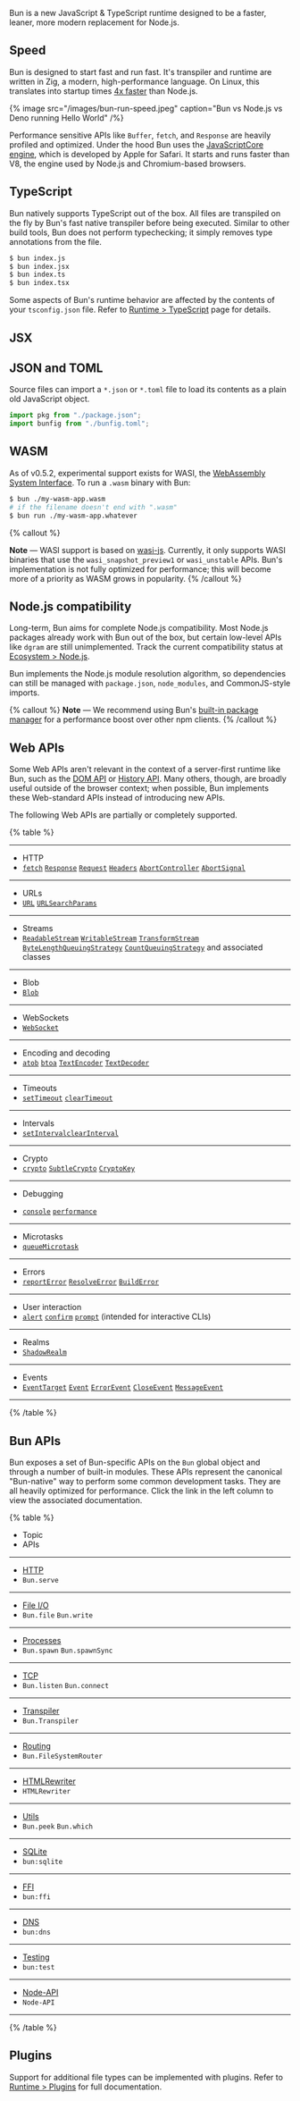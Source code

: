Bun is a new JavaScript & TypeScript runtime designed to be a faster, leaner, more modern replacement for Node.js.

## Speed

Bun is designed to start fast and run fast. It's transpiler and runtime are written in Zig, a modern, high-performance language. On Linux, this translates into startup times [4x faster](https://twitter.com/jarredsumner/status/1499225725492076544) than Node.js.

{% image src="/images/bun-run-speed.jpeg" caption="Bun vs Node.js vs Deno running Hello World" /%}

<!-- If no `node_modules` directory is found in the working directory or above, Bun will abandon Node.js-style module resolution in favor of the `Bun module resolution algorithm`. Under Bun-style module resolution, all packages are _auto-installed_ on the fly into a [global module cache](/docs/cli/install#global-cache). For full details on this algorithm, refer to [Runtime > Modules](/docs/runtime/modules). -->

Performance sensitive APIs like `Buffer`, `fetch`, and `Response` are heavily profiled and optimized. Under the hood Bun uses the [JavaScriptCore engine](https://developer.apple.com/documentation/javascriptcore), which is developed by Apple for Safari. It starts and runs faster than V8, the engine used by Node.js and Chromium-based browsers.

## TypeScript

Bun natively supports TypeScript out of the box. All files are transpiled on the fly by Bun's fast native transpiler before being executed. Similar to other build tools, Bun does not perform typechecking; it simply removes type annotations from the file.

```bash
$ bun index.js
$ bun index.jsx
$ bun index.ts
$ bun index.tsx
```

Some aspects of Bun's runtime behavior are affected by the contents of your `tsconfig.json` file. Refer to [Runtime > TypeScript](/docs/runtime/typescript) page for details.

<!-- Before execution, Bun internally transforms all source files to vanilla JavaScript using its fast native transpiler. The transpiler looks at the files extension to determine how to handle it. -->

<!--

every file before execution. It's transpiler  can directly run TypeScript and JSX `{.js|.jsx|.ts|.tsx}` files directly. During execution, Bun internally transpiles all files (including `.js` files) to vanilla JavaScript with it's fast native transpiler. -->

<!-- A loader determines how to map imports &amp; file extensions to transforms and output. -->

<!-- Currently, Bun implements the following loaders: -->

<!-- {% table %}

- Extension
- Transforms
- Output (internal)

---

- `.js`
- JSX + JavaScript
- `.js`

---

- `.jsx`
- JSX + JavaScript
- `.js`

---

- `.ts`
- TypeScript + JavaScript
- `.js`

---

- `.tsx`
- TypeScript + JSX + JavaScript
- `.js`

---

- `.mjs`
- JavaScript
- `.js`

---

- `.cjs`
- JavaScript
- `.js`

---

- `.mts`
- TypeScript
- `.js`

---

- `.cts`
- TypeScript
- `.js`


{% /table %} -->

## JSX

## JSON and TOML

Source files can import a `*.json` or `*.toml` file to load its contents as a plain old JavaScript object.

```ts
import pkg from "./package.json";
import bunfig from "./bunfig.toml";
```

## WASM

As of v0.5.2, experimental support exists for WASI, the [WebAssembly System Interface](https://github.com/WebAssembly/WASI). To run a `.wasm` binary with Bun:

```bash
$ bun ./my-wasm-app.wasm
# if the filename doesn't end with ".wasm"
$ bun run ./my-wasm-app.whatever
```

{% callout %}

**Note** — WASI support is based on [wasi-js](https://github.com/sagemathinc/cowasm/tree/main/packages/wasi-js). Currently, it only supports WASI binaries that use the `wasi_snapshot_preview1` or `wasi_unstable` APIs. Bun's implementation is not fully optimized for performance; this will become more of a priority as WASM grows in popularity.
{% /callout %}

## Node.js compatibility

Long-term, Bun aims for complete Node.js compatibility. Most Node.js packages already work with Bun out of the box, but certain low-level APIs like `dgram` are still unimplemented. Track the current compatibility status at [Ecosystem > Node.js](/docs/runtime/nodejs-apis).

Bun implements the Node.js module resolution algorithm, so dependencies can still be managed with `package.json`, `node_modules`, and CommonJS-style imports.

{% callout %}
**Note** — We recommend using Bun's [built-in package manager](/docs/cli/install) for a performance boost over other npm clients.
{% /callout %}

## Web APIs

<!-- When prudent, Bun attempts to implement Web-standard APIs instead of introducing new APIs. Refer to [Runtime > Web APIs](/docs/web-apis) for a list of Web APIs that are available in Bun. -->

Some Web APIs aren't relevant in the context of a server-first runtime like Bun, such as the [DOM API](https://developer.mozilla.org/en-US/docs/Web/API/HTML_DOM_API#html_dom_api_interfaces) or [History API](https://developer.mozilla.org/en-US/docs/Web/API/History_API). Many others, though, are broadly useful outside of the browser context; when possible, Bun implements these Web-standard APIs instead of introducing new APIs.

The following Web APIs are partially or completely supported.

{% table %}

---

- HTTP
- [`fetch`](https://developer.mozilla.org/en-US/docs/Web/API/fetch) [`Response`](https://developer.mozilla.org/en-US/docs/Web/API/Response) [`Request`](https://developer.mozilla.org/en-US/docs/Web/API/Request) [`Headers`](https://developer.mozilla.org/en-US/docs/Web/API/Headers) [`AbortController`](https://developer.mozilla.org/en-US/docs/Web/API/AbortController) [`AbortSignal`](https://developer.mozilla.org/en-US/docs/Web/API/AbortSignal)

---

- URLs
- [`URL`](https://developer.mozilla.org/en-US/docs/Web/API/URL) [`URLSearchParams`](https://developer.mozilla.org/en-US/docs/Web/API/URLSearchParams)

---

- Streams
- [`ReadableStream`](https://developer.mozilla.org/en-US/docs/Web/API/ReadableStream) [`WritableStream`](https://developer.mozilla.org/en-US/docs/Web/API/WritableStream) [`TransformStream`](https://developer.mozilla.org/en-US/docs/Web/API/TransformStream) [`ByteLengthQueuingStrategy`](https://developer.mozilla.org/en-US/docs/Web/API/ByteLengthQueuingStrategy) [`CountQueuingStrategy`](https://developer.mozilla.org/en-US/docs/Web/API/CountQueuingStrategy) and associated classes

---

- Blob
- [`Blob`](https://developer.mozilla.org/en-US/docs/Web/API/Blob)

---

- WebSockets
- [`WebSocket`](https://developer.mozilla.org/en-US/docs/Web/API/WebSocket)

---

- Encoding and decoding
- [`atob`](https://developer.mozilla.org/en-US/docs/Web/API/atob) [`btoa`](https://developer.mozilla.org/en-US/docs/Web/API/btoa) [`TextEncoder`](https://developer.mozilla.org/en-US/docs/Web/API/TextEncoder) [`TextDecoder`](https://developer.mozilla.org/en-US/docs/Web/API/TextDecoder)

---

- Timeouts
- [`setTimeout`](https://developer.mozilla.org/en-US/docs/Web/API/setTimeout) [`clearTimeout`](https://developer.mozilla.org/en-US/docs/Web/API/clearTimeout)

---

- Intervals
- [`setInterval`](https://developer.mozilla.org/en-US/docs/Web/API/setInterval)[`clearInterval`](https://developer.mozilla.org/en-US/docs/Web/API/clearInterval)

---

- Crypto
- [`crypto`](https://developer.mozilla.org/en-US/docs/Web/API/Crypto) [`SubtleCrypto`](https://developer.mozilla.org/en-US/docs/Web/API/SubtleCrypto)
  [`CryptoKey`](https://developer.mozilla.org/en-US/docs/Web/API/CryptoKey)

---

- Debugging

- [`console`](https://developer.mozilla.org/en-US/docs/Web/API/console) [`performance`](https://developer.mozilla.org/en-US/docs/Web/API/Performance)

---

- Microtasks
- [`queueMicrotask`](https://developer.mozilla.org/en-US/docs/Web/API/queueMicrotask)

---

- Errors
- [`reportError`](https://developer.mozilla.org/en-US/docs/Web/API/reportError) [`ResolveError`](https://developer.mozilla.org/en-US/docs/Web/API/ResolveError)
  [`BuildError`](https://developer.mozilla.org/en-US/docs/Web/API/BuildError)

---

- User interaction
- [`alert`](https://developer.mozilla.org/en-US/docs/Web/API/Window/alert) [`confirm`](https://developer.mozilla.org/en-US/docs/Web/API/Window/confirm) [`prompt`](https://developer.mozilla.org/en-US/docs/Web/API/Window/prompt) (intended for interactive CLIs)

<!-- - Blocking. Prints the alert message to terminal and awaits `[ENTER]` before proceeding. -->
<!-- - Blocking. Prints confirmation message and awaits `[y/N]` input from user. Returns `true` if user entered `y` or `Y`, `false` otherwise.
- Blocking. Prints prompt message and awaits user input. Returns the user input as a string. -->

---

- Realms
- [`ShadowRealm`](https://github.com/tc39/proposal-shadowrealm)

---

- Events
- [`EventTarget`](https://developer.mozilla.org/en-US/docs/Web/API/EventTarget)
  [`Event`](https://developer.mozilla.org/en-US/docs/Web/API/Event) [`ErrorEvent`](https://developer.mozilla.org/en-US/docs/Web/API/ErrorEvent) [`CloseEvent`](https://developer.mozilla.org/en-US/docs/Web/API/CloseEvent) [`MessageEvent`](https://developer.mozilla.org/en-US/docs/Web/API/MessageEvent)

---

{% /table %}

## Bun APIs

Bun exposes a set of Bun-specific APIs on the `Bun` global object and through a number of built-in modules. These APIs represent the canonical "Bun-native" way to perform some common development tasks. They are all heavily optimized for performance. Click the link in the left column to view the associated documentation.

{% table %}

- Topic
- APIs

---

- [HTTP](/docs/api/http)
- `Bun.serve`

---

- [File I/O](/docs/api/file-io)
- `Bun.file` `Bun.write`

---

- [Processes](/docs/api/spawn)
- `Bun.spawn` `Bun.spawnSync`

---

- [TCP](/docs/api/tcp)
- `Bun.listen` `Bun.connect`

---

- [Transpiler](/docs/api/transpiler)
- `Bun.Transpiler`

---

- [Routing](/docs/api/file-system-router)
- `Bun.FileSystemRouter`

---

- [HTMLRewriter](/docs/api/html-rewriter)
- `HTMLRewriter`

---

- [Utils](/docs/api/utils)
- `Bun.peek` `Bun.which`

---

- [SQLite](/docs/api/sqlite)
- `bun:sqlite`

---

- [FFI](/docs/api/ffi)
- `bun:ffi`

---

- [DNS](/docs/api/dns)
- `bun:dns`

---

- [Testing](/docs/api/test)
- `bun:test`

---

- [Node-API](/docs/api/node-api)
- `Node-API`

---

{% /table %}

## Plugins

Support for additional file types can be implemented with plugins. Refer to [Runtime > Plugins](/docs/runtime/plugins) for full documentation.
